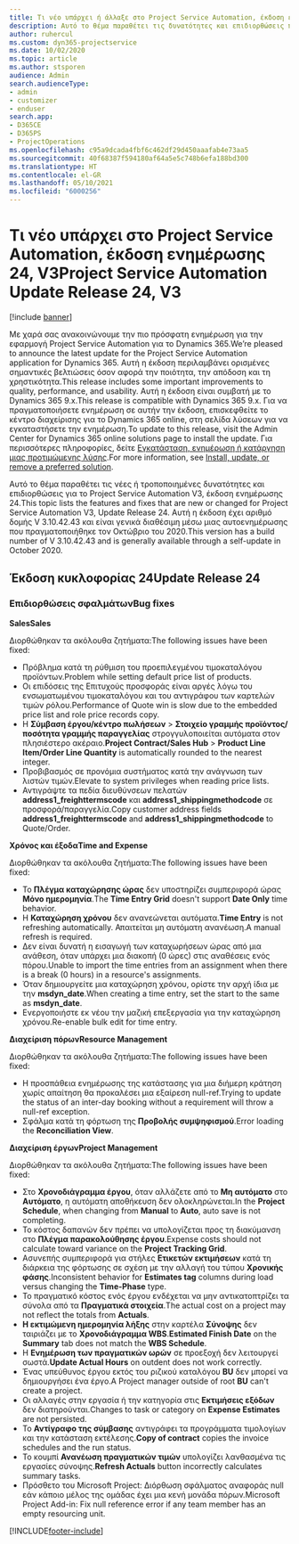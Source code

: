 ```yaml
---
title: Τι νέο υπάρχει ή άλλαξε στο Project Service Automation, έκδοση ενημέρωσης 24, V3
description: Αυτό το θέμα παραθέτει τις δυνατότητες και επιδιορθώσεις που είναι διαθέσιμες στο Project Service Automation, έκδοση ενημέρωσης 24, V3.
author: ruhercul
ms.custom: dyn365-projectservice
ms.date: 10/02/2020
ms.topic: article
ms.author: stsporen
audience: Admin
search.audienceType:
- admin
- customizer
- enduser
search.app:
- D365CE
- D365PS
- ProjectOperations
ms.openlocfilehash: c95a9dcada4fbf6c462df29d450aaafab4e73aa5
ms.sourcegitcommit: 40f68387f594180af64a5e5c748b6efa188bd300
ms.translationtype: HT
ms.contentlocale: el-GR
ms.lasthandoff: 05/10/2021
ms.locfileid: "6000256"
---
```

# <a name="project-service-automation-update-release-24-v3"></a><span data-ttu-id="4ac15-103">Τι νέο υπάρχει στο Project Service Automation, έκδοση ενημέρωσης 24, V3</span><span class="sxs-lookup"><span data-stu-id="4ac15-103">Project Service Automation Update Release 24, V3</span></span>

[!include [banner](../includes/psa-now-project-operations.md)]

<span data-ttu-id="4ac15-104">Με χαρά σας ανακοινώνουμε την πιο πρόσφατη ενημέρωση για την εφαρμογή Project Service Automation για το Dynamics 365.</span><span class="sxs-lookup"><span data-stu-id="4ac15-104">We’re pleased to announce the latest update for the Project Service Automation application for Dynamics 365.</span></span> <span data-ttu-id="4ac15-105">Αυτή η έκδοση περιλαμβάνει ορισμένες σημαντικές βελτιώσεις όσον αφορά την ποιότητα, την απόδοση και τη χρηστικότητα.</span><span class="sxs-lookup"><span data-stu-id="4ac15-105">This release includes some important improvements to quality, performance, and usability.</span></span> <span data-ttu-id="4ac15-106">Αυτή η έκδοση είναι συμβατή με το Dynamics 365 9.x.</span><span class="sxs-lookup"><span data-stu-id="4ac15-106">This release is compatible with Dynamics 365 9.x.</span></span> <span data-ttu-id="4ac15-107">Για να πραγματοποιήσετε ενημέρωση σε αυτήν την έκδοση, επισκεφθείτε το κέντρο διαχείρισης για το Dynamics 365 online, στη σελίδα λύσεων για να εγκαταστήσετε την ενημέρωση.</span><span class="sxs-lookup"><span data-stu-id="4ac15-107">To update to this release, visit the Admin Center for Dynamics 365 online solutions page to install the update.</span></span> <span data-ttu-id="4ac15-108">Για περισσότερες πληροφορίες, δείτε [Εγκατάσταση, ενημέρωση ή κατάργηση μιας προτιμώμενης λύσης](/power-platform/admin/install-remove-preferred-solution).</span><span class="sxs-lookup"><span data-stu-id="4ac15-108">For more information, see [Install, update, or remove a preferred solution](/power-platform/admin/install-remove-preferred-solution).</span></span>

<span data-ttu-id="4ac15-109">Αυτό το θέμα παραθέτει τις νέες ή τροποποιημένες δυνατότητες και επιδιορθώσεις για το Project Service Automation V3, έκδοση ενημέρωσης 24.</span><span class="sxs-lookup"><span data-stu-id="4ac15-109">This topic lists the features and fixes that are new or changed for Project Service Automation V3, Update Release 24.</span></span> <span data-ttu-id="4ac15-110">Αυτή η έκδοση έχει αριθμό δομής V 3.10.42.43 και είναι γενικά διαθέσιμη μέσω μιας αυτοενημέρωσης που πραγματοποιήθηκε τον Οκτώβριο του 2020.</span><span class="sxs-lookup"><span data-stu-id="4ac15-110">This version has a build number of V 3.10.42.43 and is generally available through a self-update in October 2020.</span></span>

## <a name="update-release-24"></a><span data-ttu-id="4ac15-111">Έκδοση κυκλοφορίας 24</span><span class="sxs-lookup"><span data-stu-id="4ac15-111">Update Release 24</span></span>

### <a name="bug-fixes"></a><span data-ttu-id="4ac15-112">Επιδιορθώσεις σφαλμάτων</span><span class="sxs-lookup"><span data-stu-id="4ac15-112">Bug fixes</span></span>

<span data-ttu-id="4ac15-113">**Sales**</span><span class="sxs-lookup"><span data-stu-id="4ac15-113">**Sales**</span></span>

<span data-ttu-id="4ac15-114">Διορθώθηκαν τα ακόλουθα ζητήματα:</span><span class="sxs-lookup"><span data-stu-id="4ac15-114">The following issues have been fixed:</span></span>

- <span data-ttu-id="4ac15-115">Πρόβλημα κατά τη ρύθμιση του προεπιλεγμένου τιμοκαταλόγου προϊόντων.</span><span class="sxs-lookup"><span data-stu-id="4ac15-115">Problem while setting default price list of products.</span></span>
- <span data-ttu-id="4ac15-116">Οι επιδόσεις της Επιτυχούς προσφοράς είναι αργές λόγω του ενσωματωμένου τιμοκαταλόγου και του αντιγράφου των καρτελών τιμών ρόλου.</span><span class="sxs-lookup"><span data-stu-id="4ac15-116">Performance of Quote win is slow due to the embedded price list and role price records copy.</span></span>
- <span data-ttu-id="4ac15-117">Η **Σύμβαση έργου/κέντρο πωλήσεων** > **Στοιχείο γραμμής προϊόντος/ποσότητα γραμμής παραγγελίας** στρογγυλοποιείται αυτόματα στον πλησιέστερο ακέραιο.</span><span class="sxs-lookup"><span data-stu-id="4ac15-117">**Project Contract/Sales Hub** > **Product Line Item/Order Line Quantity** is automatically rounded to the nearest integer.</span></span>
- <span data-ttu-id="4ac15-118">Προβιβασμός σε προνόμια συστήματος κατά την ανάγνωση των λιστών τιμών.</span><span class="sxs-lookup"><span data-stu-id="4ac15-118">Elevate to system privileges when reading price lists.</span></span>
- <span data-ttu-id="4ac15-119">Αντιγράψτε τα πεδία διευθύνσεων πελατών **address1_freighttermscode** και **address1_shippingmethodcode** σε προσφορά/παραγγελία.</span><span class="sxs-lookup"><span data-stu-id="4ac15-119">Copy customer address fields **address1_freighttermscode** and **address1_shippingmethodcode** to Quote/Order.</span></span> 


<span data-ttu-id="4ac15-120">**Χρόνος και έξοδα**</span><span class="sxs-lookup"><span data-stu-id="4ac15-120">**Time and Expense**</span></span>

<span data-ttu-id="4ac15-121">Διορθώθηκαν τα ακόλουθα ζητήματα:</span><span class="sxs-lookup"><span data-stu-id="4ac15-121">The following issues have been fixed:</span></span>

- <span data-ttu-id="4ac15-122">Το **Πλέγμα καταχώρησης ώρας** δεν υποστηρίζει συμπεριφορά ώρας **Μόνο ημερομηνία**.</span><span class="sxs-lookup"><span data-stu-id="4ac15-122">The **Time Entry Grid** doesn't support **Date Only** time behavior.</span></span>
- <span data-ttu-id="4ac15-123">Η **Καταχώρηση χρόνου** δεν ανανεώνεται αυτόματα.</span><span class="sxs-lookup"><span data-stu-id="4ac15-123">**Time Entry** is not refreshing automatically.</span></span> <span data-ttu-id="4ac15-124">Απαιτείται μη αυτόματη ανανέωση.</span><span class="sxs-lookup"><span data-stu-id="4ac15-124">A manual refresh is required.</span></span>
- <span data-ttu-id="4ac15-125">Δεν είναι δυνατή η εισαγωγή των καταχωρήσεων ώρας από μια ανάθεση, όταν υπάρχει μια διακοπή (0 ώρες) στις αναθέσεις ενός πόρου.</span><span class="sxs-lookup"><span data-stu-id="4ac15-125">Unable to import the time entries from an assignment when there is a break (0 hours) in a resource's assignments.</span></span>
- <span data-ttu-id="4ac15-126">Όταν δημιουργείτε μια καταχώρηση χρόνου, ορίστε την αρχή ίδια με την **msdyn_date**.</span><span class="sxs-lookup"><span data-stu-id="4ac15-126">When creating a time entry, set the start to the same as **msdyn_date**.</span></span>
- <span data-ttu-id="4ac15-127">Ενεργοποιήστε εκ νέου την μαζική επεξεργασία για την καταχώρηση χρόνου.</span><span class="sxs-lookup"><span data-stu-id="4ac15-127">Re-enable bulk edit for time entry.</span></span>

<span data-ttu-id="4ac15-128">**Διαχείριση πόρων**</span><span class="sxs-lookup"><span data-stu-id="4ac15-128">**Resource Management**</span></span>

<span data-ttu-id="4ac15-129">Διορθώθηκαν τα ακόλουθα ζητήματα:</span><span class="sxs-lookup"><span data-stu-id="4ac15-129">The following issues have been fixed:</span></span>

- <span data-ttu-id="4ac15-130">Η προσπάθεια ενημέρωσης της κατάστασης για μια διήμερη κράτηση χωρίς απαίτηση θα προκαλέσει μια εξαίρεση null-ref.</span><span class="sxs-lookup"><span data-stu-id="4ac15-130">Trying to update the status of an inter-day booking without a requirement will throw a null-ref exception.</span></span>
- <span data-ttu-id="4ac15-131">Σφάλμα κατά τη φόρτωση της **Προβολής συμψηφισμού**.</span><span class="sxs-lookup"><span data-stu-id="4ac15-131">Error loading the **Reconciliation View**.</span></span>


<span data-ttu-id="4ac15-132">**Διαχείριση έργων**</span><span class="sxs-lookup"><span data-stu-id="4ac15-132">**Project Management**</span></span>

<span data-ttu-id="4ac15-133">Διορθώθηκαν τα ακόλουθα ζητήματα:</span><span class="sxs-lookup"><span data-stu-id="4ac15-133">The following issues have been fixed:</span></span>

- <span data-ttu-id="4ac15-134">Στο **Χρονοδιάγραμμα έργου**, όταν αλλάζετε από το **Μη αυτόματο** στο **Αυτόματο**, η αυτόματη αποθήκευση δεν ολοκληρώνεται.</span><span class="sxs-lookup"><span data-stu-id="4ac15-134">In the **Project Schedule**, when changing from **Manual** to **Auto**, auto save is not completing.</span></span>
- <span data-ttu-id="4ac15-135">Το κόστος δαπανών δεν πρέπει να υπολογίζεται προς τη διακύμανση στο **Πλέγμα παρακολούθησης έργου**.</span><span class="sxs-lookup"><span data-stu-id="4ac15-135">Expense costs should not calculate toward variance on the **Project Tracking Grid**.</span></span>
- <span data-ttu-id="4ac15-136">Ασυνεπής συμπεριφορά για στήλες **Ετικετών εκτιμήσεων** κατά τη διάρκεια της φόρτωσης σε σχέση με την αλλαγή του τύπου **Χρονικής φάσης**.</span><span class="sxs-lookup"><span data-stu-id="4ac15-136">Inconsistent behavior for **Estimates tag** columns during load versus changing the **Time-Phase** type.</span></span>
- <span data-ttu-id="4ac15-137">Το πραγματικό κόστος ενός έργου ενδέχεται να μην αντικατοπτρίζει τα σύνολα από τα **Πραγματικά στοιχεία**.</span><span class="sxs-lookup"><span data-stu-id="4ac15-137">The actual cost on a project may not reflect the totals from **Actuals**.</span></span>
- <span data-ttu-id="4ac15-138">**Η εκτιμώμενη ημερομηνία λήξης** στην καρτέλα **Σύνοψης** δεν ταιριάζει με το **Χρονοδιάγραμμα WBS**.</span><span class="sxs-lookup"><span data-stu-id="4ac15-138">**Estimated Finish Date** on the **Summary** tab does not match the **WBS Schedule**.</span></span>
- <span data-ttu-id="4ac15-139">Η **Ενημέρωση των πραγματικών ωρών** σε προεξοχή δεν λειτουργεί σωστά.</span><span class="sxs-lookup"><span data-stu-id="4ac15-139">**Update Actual Hours** on outdent does not work correctly.</span></span>
- <span data-ttu-id="4ac15-140">Ένας υπεύθυνος έργου εκτός του ριζικού καταλόγου **BU** δεν μπορεί να δημιουργήσει ένα έργο.</span><span class="sxs-lookup"><span data-stu-id="4ac15-140">A Project manager outside of root **BU** can't create a project.</span></span>
- <span data-ttu-id="4ac15-141">Οι αλλαγές στην εργασία ή την κατηγορία στις **Εκτιμήσεις εξόδων** δεν διατηρούνται.</span><span class="sxs-lookup"><span data-stu-id="4ac15-141">Changes to task or category on **Expense Estimates** are not persisted.</span></span>
- <span data-ttu-id="4ac15-142">Το **Αντίγραφο της σύμβασης** αντιγράφει τα προγράμματα τιμολογίων και την κατάσταση εκτέλεσης.</span><span class="sxs-lookup"><span data-stu-id="4ac15-142">**Copy of contract** copies the invoice schedules and the run status.</span></span>
- <span data-ttu-id="4ac15-143">Το κουμπί **Ανανέωση πραγματικών τιμών** υπολογίζει λανθασμένα τις εργασίες σύνοψης.</span><span class="sxs-lookup"><span data-stu-id="4ac15-143">**Refresh Actuals** button incorrectly calculates summary tasks.</span></span>
- <span data-ttu-id="4ac15-144">Πρόσθετο του Microsoft Project: Διόρθωση σφάλματος αναφοράς null εάν κάποιο μέλος της ομάδας έχει μια κενή μονάδα πόρων.</span><span class="sxs-lookup"><span data-stu-id="4ac15-144">Microsoft Project Add-in: Fix null reference error if any team member has an empty resourcing unit.</span></span>



[!INCLUDE[footer-include](../includes/footer-banner.md)]